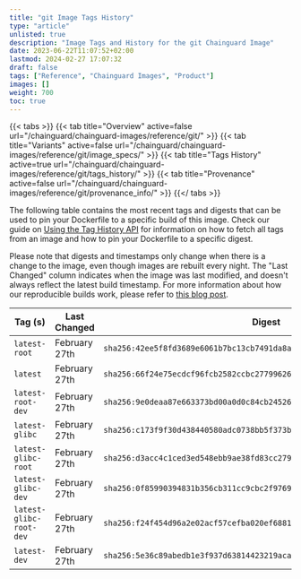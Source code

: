 ```yaml
---
title: "git Image Tags History"
type: "article"
unlisted: true
description: "Image Tags and History for the git Chainguard Image"
date: 2023-06-22T11:07:52+02:00
lastmod: 2024-02-27 17:07:32
draft: false
tags: ["Reference", "Chainguard Images", "Product"]
images: []
weight: 700
toc: true
---
```


{{< tabs >}}
{{< tab title="Overview" active=false url="/chainguard/chainguard-images/reference/git/" >}}
{{< tab title="Variants" active=false url="/chainguard/chainguard-images/reference/git/image_specs/" >}}
{{< tab title="Tags History" active=true url="/chainguard/chainguard-images/reference/git/tags_history/" >}}
{{< tab title="Provenance" active=false url="/chainguard/chainguard-images/reference/git/provenance_info/" >}}
{{</ tabs >}}

The following table contains the most recent tags and digests that can be used to pin your Dockerfile to a specific build of this image. Check our guide on [Using the Tag History API](/chainguard/chainguard-images/using-the-tag-history-api/) for information on how to fetch all tags from an image and how to pin your Dockerfile to a specific digest.

Please note that digests and timestamps only change when there is a change to the image, even though images are rebuilt every night. The "Last Changed" column indicates when the image was last modified, and doesn't always reflect the latest build timestamp. For more information about how our reproducible builds work, please refer to [this blog post](https://www.chainguard.dev/unchained/reproducing-chainguards-reproducible-image-builds).

| Tag (s)                  | Last Changed  | Digest                                                                    |
|--------------------------|---------------|---------------------------------------------------------------------------|
|  `latest-root`           | February 27th | `sha256:42ee5f8fd3689e6061b7bc13cb7491da8a5bf1a68f554710890b71e6ff700440` |
|  `latest`                | February 27th | `sha256:66f24e75ecdcf96fcb2582ccbc27799626347c6c817e7291373745c1d75c827b` |
|  `latest-root-dev`       | February 27th | `sha256:9e0deaa87e663373bd00a0d0c84cb24526db700d7433d47ae3eeba9b397c2f4d` |
|  `latest-glibc`          | February 27th | `sha256:c173f9f30d438440580adc0738bb5f373b8574218a967796ca609cdbfca12776` |
|  `latest-glibc-root`     | February 27th | `sha256:d3acc4c1ced3ed548ebb9ae38fd83cc279e039a33d695acae272d3ad52823540` |
|  `latest-glibc-dev`      | February 27th | `sha256:0f85990394831b356cb311cc9cbc2f9769be4f191733d5cd3b1e74021a5e3b44` |
|  `latest-glibc-root-dev` | February 27th | `sha256:f24f454d96a2e02acf57cefba020ef6881c3090e2fd650c14bd28e3259b22eda` |
|  `latest-dev`            | February 27th | `sha256:5e36c89abedb1e3f937d63814423219aca1b2b086c12adcf413759df85a0bd3e` |

